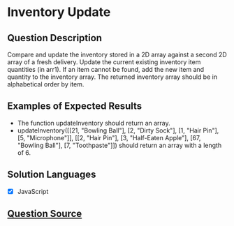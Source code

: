 # Inventory Update

## Question Description

Compare and update the inventory stored in a 2D array against a second 2D array of a fresh delivery. Update the current existing inventory item quantities (in arr1). If an item cannot be found, add the new item and quantity to the inventory array. The returned inventory array should be in alphabetical order by item.

## Examples of Expected Results

- The function updateInventory should return an array.
- updateInventory([[21, "Bowling Ball"], [2, "Dirty Sock"], [1, "Hair Pin"], [5, "Microphone"]], [[2, "Hair Pin"], [3, "Half-Eaten Apple"], [67, "Bowling Ball"], [7, "Toothpaste"]]) should return an array with a length of 6.

## Solution Languages

- [x] JavaScript

## [Question Source](https://www.freecodecamp.org/learn/coding-interview-prep/algorithms/inventory-update)
